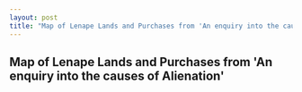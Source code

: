 ```yaml
---
layout: post
title: "Map of Lenape Lands and Purchases from 'An enquiry into the causes of Alienation'"
---
```


## Map of Lenape Lands and Purchases from 'An enquiry into the causes of Alienation'
